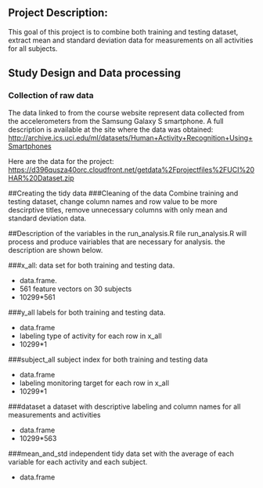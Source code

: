 ## Project Description:
This goal of this project is to combine both training and testing dataset, extract mean and standard deviation data for measurements on all activities for all subjects.

## Study Design and Data processing
### Collection of raw data
The data linked to from the course website represent data collected from the accelerometers from the Samsung Galaxy S smartphone. A full description is available at the site where the data was obtained: 
http://archive.ics.uci.edu/ml/datasets/Human+Activity+Recognition+Using+Smartphones 

Here are the data for the project: 
https://d396qusza40orc.cloudfront.net/getdata%2Fprojectfiles%2FUCI%20HAR%20Dataset.zip 

##Creating the tidy data
###Cleaning of the data
Combine training and testing dataset, change column names and row value to be more descirptive titles, remove unnecessary columns with only mean and standard deviation data.
 
##Description of the variables in the run_analysis.R file
run_analysis.R will process and produce vairiables that are necessary for analysis. the description are shown below.
 
###x_all:
data set for both training and testing data.
 - data.frame.
 - 561 feature vectors on 30 subjects
 - 10299*561

###y_all
labels for both training and testing data.
 - data.frame
 - labeling type of activity for each row in x_all
 - 10299*1

###subject_all 
 subject index for both training and testing data
 - data.frame
 - labeling monitoring target for each row in x_all
 - 10299*1

###dataset
a dataset with descriptive labeling and column names for all measurements and activities
 - data.frame
 - 10299*563

###mean\_and\_std
independent tidy data set with the average of each variable for each activity and each subject.
 - data.frame